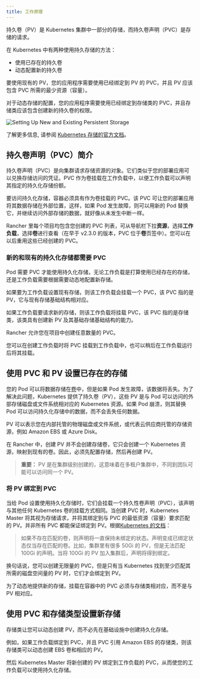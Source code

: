 ```yaml
---
title: 工作原理
---
```


持久卷（PV）是 Kubernetes 集群中一部分的存储，而持久卷声明（PVC）是存储的请求。

在 Kubernetes 中有两种使用持久存储的方法：

- 使用已存在的持久卷
- 动态配置新的持久卷

要使用现有的 PV，您的应用程序需要使用已经绑定到 PV 的 PVC，并且 PV 应该包含 PVC 所需的最少资源（容量）。

对于动态存储的配置，您的应用程序需要使用已经绑定到存储类的 PVC，并且存储类应该包含创建新的持久卷的权限。

![Setting Up New and Existing Persistent Storage](/img/rancher/rancher-storage.svg)

了解更多信息, 请参阅 [Kubernetes 存储的官方文档](https://kubernetes.io/docs/concepts/storage/volumes/)。

## 持久卷声明（PVC）简介

持久卷声明（PVC）是向集群请求存储资源的对象。它们类似于您的部署应用可以兑换存储访问的凭证。PVC 作为卷挂载在工作负载中，以便工作负载可以声明其指定的持久化存储份额。

要访问持久化存储，容器必须具有作为卷挂载的 PVC。该 PVC 可让您的部署应用将其数据存储在外部位置，这样，如果 Pod 发生故障，则可以用新的 Pod 替换它，并继续访问外部存储的数据，就好像从未发生中断一样。

Rancher 里每个项目均包含您创建的 PVC 列表，可从导航栏下拉**资源**，选择**工作负载**，选择**卷**进行查看（在早于 v2.3.0 的版本，PVC 位于**卷**页签中）。您可以在以后重用这些已经创建的 PVC。

### 新的和现有的持久化存储都需要 PVC

Pod 需要 PVC 才能使用持久化存储，无论工作负载是打算使用已经存在的存储，还是工作负载需要根据需要动态地配置新存储。

如果要为工作负载设置现有存储，则该工作负载会挂载一个 PVC，该 PVC 指的是 PV，它与现有存储基础结构相对应。

如果工作负载要请求新的存储，则该工作负载将挂载 PVC，该 PVC 指的是存储类，该类具有创建新 PV 及其基础存储基础结构的能力。

Rancher 允许您在项目中创建任意数量的 PVC。

您可以在创建工作负载时将 PVC 挂载到工作负载中，也可以稍后在工作负载运行后将其挂载。

## 使用 PVC 和 PV 设置已存在的存储

您的 Pod 可以将数据存储在[卷](https://kubernetes.io/docs/concepts/storage/volumes/)中，但是如果 Pod 发生故障，该数据将丢失。为了解决此问题，Kubernetes 提供了持久卷（PV），这些 PV 是与 Pod 可以访问的外部存储磁盘或文件系统相对应的 Kubernetes 资源。如果 Pod 崩溃，则其替换 Pod 可以访问持久化存储中的数据，而不会丢失任何数据。

PV 可以表示您在内部托管的物理磁盘或文件系统，或代表云供应商托管的存储资源，例如 Amazon EBS 或 Azure Disk。

在 Rancher 中，创建 PV 并不会创建存储卷，它只会创建一个 Kubernetes 资源，映射到现有的卷。因此，必须先配置存储，然后再创建 PV。

> **重要：** PV 是在集群级别创建的，这意味着在多租户集群中，不同到团队可能可以访问同一个 PV。

### 将 PV 绑定到 PVC

当给 Pod 设置使用持久化存储时，它们会挂载一个持久性卷声明（PVC），该声明与其他任何 Kubernetes 卷的挂载方式相同。当创建 PVC 时，Kubernetes Master 将其视为存储请求，并将其绑定到与 PVC 的最低资源（容量）要求匹配的 PV。并非所有 PVC 都能保证绑定到 PV。根据[Kubernetes 的文档](https://kubernetes.io/docs/concepts/storage/persistent-volumes/)：

> 如果不存在匹配的卷，则声明将一直保持未绑定的状态。声明变成已绑定状态仅当存在匹配的卷。比如，集群里有很多 50Gi 的 PV，但是无法匹配 100Gi 的声明。当将 100Gi 的 PV 加入集群后，声明将得到绑定。

换句话说，您可以创建无限量的 PVC，但是只有当 Kubernetes 找到至少匹配其所需的磁盘空间量的 PV 时，它们才会绑定到 PV。

为了动态地提供新的存储，挂载在容器中的 PVC 必须与存储类相对应，而不是与 PV 相对应。

## 使用 PVC 和存储类型设置新存储

存储类让您可以动态创建 PV，而不必先在基础设施中创建持久化存储。

例如，如果工作负载绑定到 PVC，并且 PVC 引用 Amazon EBS 的存储类，则该存储类可以动态创建 EBS 卷和相应的 PV。

然后 Kubernetes Master 将新创建的 PV 绑定到工作负载的 PVC，从而使您的工作负载可以使用持久化存储。
